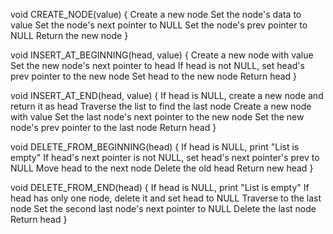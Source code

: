 void CREATE_NODE(value) {
    Create a new node
    Set the node's data to value
    Set the node's next pointer to NULL
    Set the node's prev pointer to NULL
    Return the new node
}

void INSERT_AT_BEGINNING(head, value) {
    Create a new node with value
    Set the new node's next pointer to head
    If head is not NULL, set head's prev pointer to the new node
    Set head to the new node
    Return head
}

void INSERT_AT_END(head, value) {
    If head is NULL, create a new node and return it as head
    Traverse the list to find the last node
    Create a new node with value
    Set the last node's next pointer to the new node
    Set the new node's prev pointer to the last node
    Return head
}

void DELETE_FROM_BEGINNING(head) {
    If head is NULL, print "List is empty"
    If head's next pointer is not NULL, set head's next pointer's prev to NULL
    Move head to the next node
    Delete the old head
    Return new head
}

void DELETE_FROM_END(head) {
    If head is NULL, print "List is empty"
    If head has only one node, delete it and set head to NULL
    Traverse to the last node
    Set the second last node's next pointer to NULL
    Delete the last node
    Return head
}
